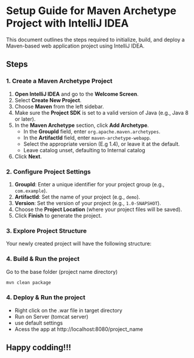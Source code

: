 # Setup Guide for Maven Archetype Project with IntelliJ IDEA

This document outlines the steps required to initialize, build, and deploy a Maven-based web application project using IntelliJ IDEA.

## Steps

### 1. Create a Maven Archetype Project

1. **Open IntelliJ IDEA** and go to the **Welcome Screen**.
2. Select **Create New Project**.
3. Choose **Maven** from the left sidebar.
4. Make sure the **Project SDK** is set to a valid version of Java (e.g., Java 8 or later).
5. In the **Maven Archetype** section, click **Add Archetype**.
   - In the **GroupId** field, enter `org.apache.maven.archetypes`.
   - In the **ArtifactId** field, enter `maven-archetype-webapp`.
   - Select the appropriate version (E.g 1.4), or leave it at the default.
   - Leave catalog unset, defaulting to Internal catalog
6. Click **Next**.

### 2. Configure Project Settings

1. **GroupId**: Enter a unique identifier for your project group (e.g., `com.example`).
2. **ArtifactId**: Set the name of your project (e.g., `demo`).
3. **Version**: Set the version of your project (e.g., `1.0-SNAPSHOT`).
4. Choose the **Project Location** (where your project files will be saved).
5. Click **Finish** to generate the project.

### 3. Explore Project Structure

Your newly created project will have the following structure:

### 4. Build & Run the project

Go to the base folder (project name directory)

```bash
mvn clean package
```


### 4. Deploy & Run the project
 - Right click on the .war file in target directory
 - Run on Server (tomcat server)
 - use default settings
 - Acess the app at http://localhost:8080/project_name

## Happy codding!!!